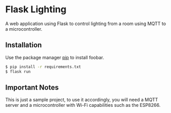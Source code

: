 # Flask Lighting

A web application using Flask to control lighting from a room using MQTT to a microcontroller.

## Installation

Use the package manager [pip](https://pip.pypa.io/en/stable/) to install foobar.

```bash
$ pip install -r requirements.txt
$ flask run
```

## Important Notes
This is just a sample project, to use it accordingly, you will need a MQTT server and a microcontroller with Wi-Fi capabilities such as the ESP8266.


